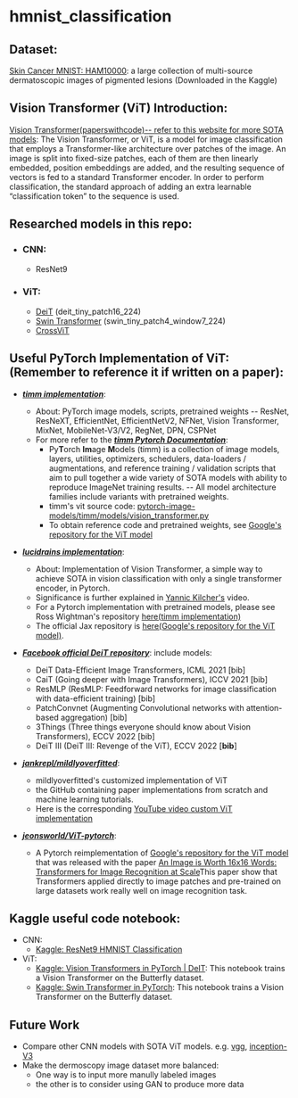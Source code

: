 # hmnist_classification

## Dataset:
[Skin Cancer MNIST: HAM10000](https://www.kaggle.com/datasets/kmader/skin-cancer-mnist-ham10000): a large collection of multi-source dermatoscopic images of pigmented lesions (Downloaded in the Kaggle)

## Vision Transformer (ViT) Introduction:
[Vision Transformer(paperswithcode)-- refer to this website for more SOTA models](https://paperswithcode.com/method/vision-transformer): The Vision Transformer, or ViT, is a model for image classification that employs a Transformer-like architecture over patches of the image. An image is split into fixed-size patches, each of them are then linearly embedded, position embeddings are added, and the resulting sequence of vectors is fed to a standard Transformer encoder. In order to perform classification, the standard approach of adding an extra learnable “classification token” to the sequence is used.

## Researched models in this repo:
- ### CNN:
  - ResNet9
- ### ViT:
  - [DeiT](https://github.com/facebookresearch/deit) (deit_tiny_patch16_224)
  - [Swin Transformer](https://github.com/microsoft/Swin-Transformer/tree/2622619f70760b60a42b996f5fcbe7c9d2e7ca57) (swin_tiny_patch4_window7_224)
  - [CrossViT](https://github.com/rishikksh20/CrossViT-pytorch)

## Useful PyTorch Implementation of ViT:(Remember to reference it if written on a paper):

  - ***[timm implementation](https://github.com/rwightman/pytorch-image-models)***:
    - About: PyTorch image models, scripts, pretrained weights -- ResNet, ResNeXT, EfficientNet, EfficientNetV2, NFNet, Vision Transformer, MixNet, MobileNet-V3/V2, RegNet, DPN, CSPNet 
    - For more refer to the ***[timm Pytorch Documentation](https://rwightman.github.io/pytorch-image-models/)***:
      - Py**T**orch **Im**age **M**odels (timm) is a collection of image models, layers, utilities, optimizers, schedulers, data-loaders / augmentations, and reference training / validation scripts that aim to pull together a wide variety of SOTA models with ability to reproduce ImageNet training results. -- All model architecture families include variants with pretrained weights.
      - timm's vit source code: [pytorch-image-models/timm/models/vision_transformer.py](https://github.com/rwightman/pytorch-image-models/blob/master/timm/models/vision_transformer.py)
      - To obtain reference code and pretrained weights, see [Google's repository for the ViT model](https://github.com/google-research/vision_transformer)

  - ***[lucidrains implementation](https://github.com/lucidrains/vit-pytorch)***:

    - About: Implementation of Vision Transformer, a simple way to achieve SOTA in vision classification with only a single transformer encoder, in Pytorch.
    - Significance is further explained in [Yannic Kilcher's](https://www.youtube.com/watch?v=TrdevFK_am4) video.
    - For a Pytorch implementation with pretrained models, please see Ross Wightman's repository [here(timm implementation)](https://github.com/rwightman/pytorch-image-models)
    - The official Jax repository is [here(Google's repository for the ViT model)](https://github.com/google-research/vision_transformer).

  - ***[Facebook official DeiT repository](https://github.com/facebookresearch/deit)***: 
    include models:
    - DeiT Data-Efficient Image Transformers, ICML 2021 [bib]
    - CaiT (Going deeper with Image Transformers), ICCV 2021 [bib]
    - ResMLP (ResMLP: Feedforward networks for image classification with data-efficient training) [bib]
    - PatchConvnet (Augmenting Convolutional networks with attention-based aggregation) [bib]
    - 3Things (Three things everyone should know about Vision Transformers), ECCV 2022 [bib]
    - DeiT III (DeiT III: Revenge of the ViT), ECCV 2022 [**bib**]
  
  - ***[jankrepl/mildlyoverfitted](https://github.com/jankrepl/mildlyoverfitted)***: 
    - mildlyoverfitted's customized implementation of ViT
    - the GitHub containing paper implementations from scratch and machine learning tutorials. 
    - Here is the corresponding [YouTube video custom ViT implementation](https://www.youtube.com/watch?v=ovB0ddFtzzA&ab_channel=mildlyoverfitted)
  
  - ***[jeonsworld/ViT-pytorch](https://github.com/jeonsworld/ViT-pytorch)***:
    - A Pytorch reimplementation of [Google's repository for the ViT model](https://github.com/google-research/vision_transformer) that was released with the paper [An Image is Worth 16x16 Words: Transformers for Image Recognition at Scale](https://arxiv.org/abs/2010.11929)This paper show that Transformers applied directly to image patches and pre-trained on large datasets work really well on image recognition task.

## Kaggle useful code notebook:
  - CNN:
    - [Kaggle: ResNet9 HMNIST Classification](https://www.kaggle.com/code/sidharthsinha/resnet9-hmnist-classification)
  - ViT:
    - [Kaggle: Vision Transformers in PyTorch | DeIT](https://www.kaggle.com/code/pdochannel/vision-transformers-in-pytorch-deit/notebook?scriptVersionId=85324242): This notebook trains a Vision Transformer on the Butterfly dataset.
    - [Kaggle: Swin Transformer in PyTorch](https://www.kaggle.com/code/pdochannel/swin-transformer-in-pytorch/notebook): This notebook trains a Vision Transformer on the Butterfly dataset.

## Future Work
- Compare other CNN models with SOTA ViT models. e.g. [vgg](https://paperswithcode.com/method/vgg), [inception-V3](https://arxiv.org/abs/1512.00567)
- Make the dermoscopy image dataset more balanced:
  - One way is to input more manully labeled images
  - the other is to consider using GAN to produce more data